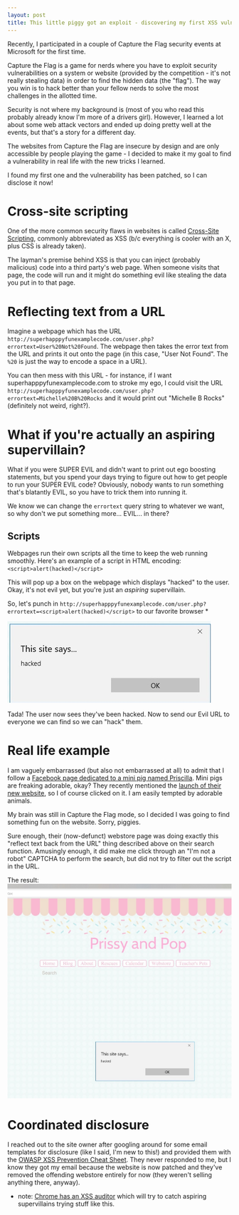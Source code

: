 ```yaml
---
layout: post
title: This little piggy got an exploit - discovering my first XSS vulnerability in the wild
---
```


Recently, I participated in a couple of Capture the Flag security events at Microsoft for the first time.

Capture the Flag is a game for nerds where you have to exploit security vulnerabilities on a system or website (provided by the competition - it's not really stealing data) in order to find the hidden data (the "flag"). The way you win is to hack better than your fellow nerds to solve the most challenges in the allotted time.

Security is not where my background is (most of you who read this probably already know I'm more of a drivers girl). However, I learned a lot about some web attack vectors and ended up doing pretty well at the events, but that's a story for a different day.

The websites from Capture the Flag are insecure by design and are only accessible by people playing the game - I decided to make it my goal to find a vulnerability in real life with the new tricks I learned.

I found my first one and the vulnerability has been patched, so I can disclose it now! 

# Cross-site scripting
One of the more common security flaws in websites is called [Cross-Site Scripting](https://en.wikipedia.org/wiki/Cross-site_scripting), commonly abbreviated as XSS (b/c everything is cooler with an X, plus CSS is already taken).

The layman's premise behind XSS is that you can inject (probably malicious) code into a third party's web page. When someone visits that page, the code will run and it might do something evil like stealing the data you put in to that page.

# Reflecting text from a URL
Imagine a webpage which has the URL `http://superhapppyfunexamplecode.com/user.php?errortext=User%20Not%20Found`. 
The webpage then takes the error text from the URL and prints it out onto the page (in this case, "User Not Found". The `%20` is just the way to encode a space in a URL).

You can then mess with this URL - for instance, if I want superhapppyfunexamplecode.com to stroke my ego, I could visit the URL `http://superhapppyfunexamplecode.com/user.php?errortext=Michelle%20B%20Rocks` and it would print out "Michelle B Rocks" (definitely not weird, right?).

# What if you're actually an aspiring supervillain?
What if you were SUPER EVIL and didn't want to print out ego boosting statements, but you spend your days trying to figure out how to get people to run your SUPER EVIL code? Obviously, nobody wants to run something that's blatantly EVIL, so you have to trick them into running it. 

We know we can change the `errortext` query string to whatever we want, so why don't we put something more... EVIL... in there?

## Scripts
Webpages run their own scripts all the time to keep the web running smoothly. 
Here's an example of a script in HTML encoding:
`<script>alert(hacked)</script>`

This will pop up a box on the webpage which displays "hacked" to the user. Okay, it's not evil yet, but you're just an *aspiring* supervillain.

So, let's punch in `http://superhapppyfunexamplecode.com/user.php?errortext=<script>alert(hacked)</script>` to our favorite browser *

![hacked xss](../images/hacked_xss.jpg)

Tada! The user now sees they've been hacked. Now to send our Evil URL to everyone we can find so we can "hack" them.

# Real life example
I am vaguely embarrassed (but also not embarrassed at all) to admit that I follow a [Facebook page dedicated to a mini pig named Priscilla](https://www.facebook.com/PrissyandPop/). Mini pigs are freaking adorable, okay? They recently mentioned the [launch of their new website](http://www.prissyandpop.com/), so I of course clicked on it. I am easily tempted by adorable animals.

My brain was still in Capture the Flag mode, so I decided I was going to find something fun on the website. Sorry, piggies.

Sure enough, their (now-defunct) webstore page was doing exactly this "reflect text back from the URL" thing described above on their search function. Amusingly enough, it did make me click through an "I'm not a robot" CAPTCHA to perform the search, but did not try to filter out the script in the URL. 

The result:
![prissy and pop xss](../images/prissyandpop.jpg)

# Coordinated disclosure
I reached out to the site owner after googling around for some email templates for disclosure (like I said, I'm new to this!) and provided them with the [OWASP XSS Prevention Cheat Sheet](https://www.owasp.org/index.php/XSS_(Cross_Site_Scripting)_Prevention_Cheat_Sheet). They never responded to me, but I know they got my email because the website is now patched and they've removed the offending webstore entirely for now (they weren't selling anything there, anyway).


* note: [Chrome has an XSS auditor](https://www.chromium.org/developers/design-documents/xss-auditor) which will try to catch aspiring supervillains trying stuff like this.
